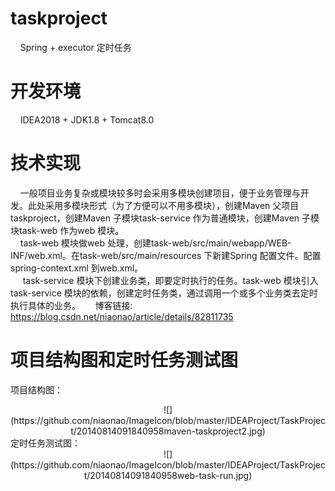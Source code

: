 # taskproject
&nbsp;&nbsp;&nbsp;&nbsp;Spring + executor 定时任务
# 开发环境
&nbsp;&nbsp;&nbsp;&nbsp;IDEA2018 + JDK1.8 + Tomcat8.0
# 技术实现
  &nbsp;&nbsp;&nbsp;&nbsp;一般项目业务复杂或模块较多时会采用多模块创建项目，便于业务管理与开发。此处采用多模块形式（为了方便可以不用多模块），创建Maven 父项目taskproject，创建Maven 子模块task-service 作为普通模块，创建Maven 子模块task-web 作为web 模块。<br>
  &nbsp;&nbsp;&nbsp;&nbsp;task-web 模块做web 处理，创建task-web/src/main/webapp/WEB-INF/web.xml。在task-web/src/main/resources 下新建Spring 配置文件。配置spring-context.xml 到web.xml。<br>
&nbsp;&nbsp;&nbsp;&nbsp;  task-service 模块下创建业务类，即要定时执行的任务。task-web 模块引入task-service 模块的依赖，创建定时任务类，通过调用一个或多个业务类去定时执行具体的业务。
&nbsp;&nbsp;&nbsp;&nbsp;    博客链接: https://blog.csdn.net/niaonao/article/details/82811735
# 项目结构图和定时任务测试图
项目结构图：
<center>![](https://github.com/niaonao/ImageIcon/blob/master/IDEAProject/TaskProject/20140814091840958maven-taskproject2.jpg)</center>
定时任务测试图：
<center>![](https://github.com/niaonao/ImageIcon/blob/master/IDEAProject/TaskProject/20140814091840958web-task-run.jpg)</center>
